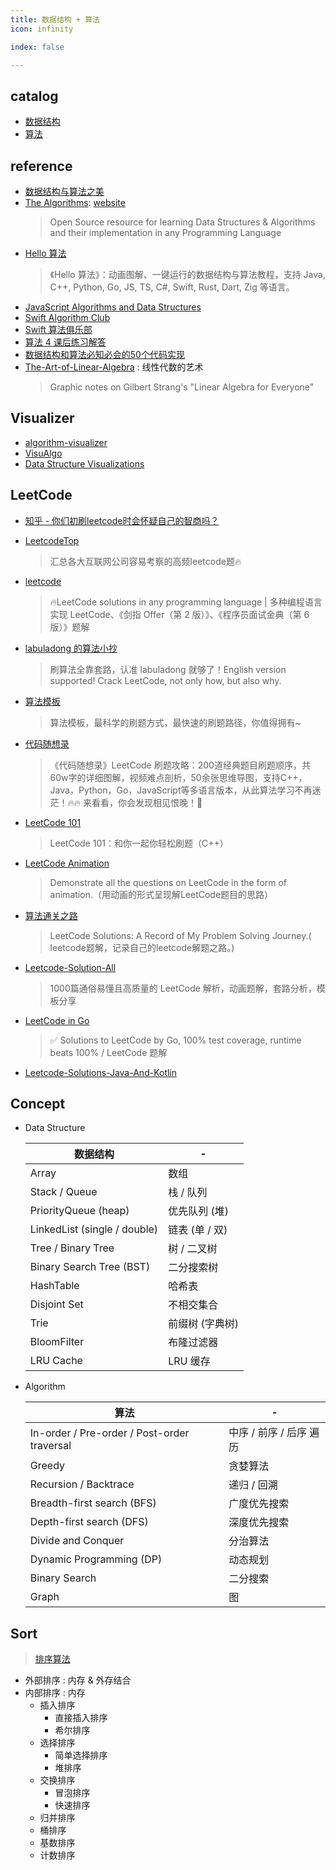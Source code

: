 ```yaml
---
title: 数据结构 + 算法
icon: infinity

index: false

---
```


<!-- more -->

## catalog

- [数据结构](algorithm/README.md)
- [算法](data-structure/README.md)

## reference

- [数据结构与算法之美](https://time.geekbang.org/column/intro/100017301)
- [The Algorithms](https://github.com/TheAlgorithms): [website](https://the-algorithms.com)
    > Open Source resource for learning Data Structures & Algorithms and their implementation in any Programming Language
- [Hello 算法](https://github.com/krahets/hello-algo)
    > 《Hello 算法》：动画图解、一键运行的数据结构与算法教程，支持 Java, C++, Python, Go, JS, TS, C#, Swift, Rust, Dart, Zig 等语言。
- [JavaScript Algorithms and Data Structures](https://github.com/trekhleb/javascript-algorithms)
- [Swift Algorithm Club](https://github.com/raywenderlich/swift-algorithm-club)
- [Swift 算法俱乐部](https://github.com/KeithMorning/swift-algorithm-club-cn)
- [算法 4 课后练习解答](https://github.com/jimmysuncpt/Algorithms)
- [数据结构和算法必知必会的50个代码实现](https://github.com/wangzheng0822/algo)
- [The-Art-of-Linear-Algebra](https://github.com/kenjihiranabe/The-Art-of-Linear-Algebra) : 线性代数的艺术
    > Graphic notes on Gilbert Strang's "Linear Algebra for Everyone"

## Visualizer

- [algorithm-visualizer](https://github.com/algorithm-visualizer/algorithm-visualizer)
- [VisuAlgo](http://visualgo.net/) 
- [Data Structure Visualizations](http://www.cs.usfca.edu/~galles/visualization/Algorithms.html)

## LeetCode

- [知乎 - 你们初刷leetcode时会怀疑自己的智商吗？](https://www.zhihu.com/question/388971497)

- [LeetcodeTop](https://github.com/afatcoder/LeetcodeTop)
    > 汇总各大互联网公司容易考察的高频leetcode题🔥
- [leetcode](https://github.com/doocs/leetcode)
    > 🔥LeetCode solutions in any programming language | 多种编程语言实现 LeetCode、《剑指 Offer（第 2 版）》、《程序员面试金典（第 6 版）》题解
- [labuladong 的算法小抄](https://github.com/labuladong/fucking-algorithm)
    > 刷算法全靠套路，认准 labuladong 就够了！English version supported! Crack LeetCode, not only how, but also why.
- [算法模板](https://github.com/greyireland/algorithm-pattern)
    > 算法模板，最科学的刷题方式，最快速的刷题路径，你值得拥有~
- [代码随想录](https://github.com/youngyangyang04/leetcode-master)
    > 《代码随想录》LeetCode 刷题攻略：200道经典题目刷题顺序，共60w字的详细图解，视频难点剖析，50余张思维导图，支持C++，Java，Python，Go，JavaScript等多语言版本，从此算法学习不再迷茫！🔥🔥 来看看，你会发现相见恨晚！🚀
- [LeetCode 101](https://github.com/changgyhub/leetcode_101)
    > LeetCode 101：和你一起你轻松刷题（C++）
- [LeetCode Animation](https://github.com/MisterBooo/LeetCodeAnimation)
    > Demonstrate all the questions on LeetCode in the form of animation.（用动画的形式呈现解LeetCode题目的思路）
- [算法通关之路](https://github.com/azl397985856/leetcode)
    > LeetCode Solutions: A Record of My Problem Solving Journey.( leetcode题解，记录自己的leetcode解题之路。)
- [Leetcode-Solution-All](https://github.com/fuxuemingzhu/Leetcode-Solution-All)
    > 1000篇通俗易懂且高质量的 LeetCode 解析，动画题解，套路分析，模板分享
- [LeetCode in Go](https://github.com/halfrost/LeetCode-Go)
    > ✅ Solutions to LeetCode by Go, 100% test coverage, runtime beats 100% / LeetCode 题解
- [Leetcode-Solutions-Java-And-Kotlin](https://github.com/hi-dhl/Leetcode-Solutions-with-Java-And-Kotlin)
    > 

## Concept

- Data Structure

    | 数据结构 | -
    | -- | --
    | Array                         | 数组
    | Stack / Queue                 | 栈 / 队列
    | PriorityQueue (heap)          | 优先队列 (堆)
    | LinkedList (single / double)  | 链表 (单 / 双)
    | Tree / Binary Tree            | 树 / 二叉树
    | Binary Search Tree (BST)      | 二分搜索树
    | HashTable                     | 哈希表
    | Disjoint Set                  | 不相交集合
    | Trie                          | 前缀树 (字典树)
    | BloomFilter                   | 布隆过滤器
    | LRU Cache                     | LRU 缓存

- Algorithm
    
    | 算法 | -
    | -- | --
    | In-order / Pre-order / Post-order traversal | 中序 / 前序 / 后序 遍历
    | Greedy                                      | 贪婪算法
    | Recursion / Backtrace                       | 递归 / 回溯
    | Breadth-first search (BFS)                  | 广度优先搜索
    | Depth-first search (DFS)                    | 深度优先搜索
    | Divide and Conquer                          | 分治算法
    | Dynamic Programming (DP)                    | 动态规划
    | Binary Search                               | 二分搜索
    | Graph                                       | 图

## Sort
> [排序算法](https://zh.wikipedia.org/wiki/%E6%8E%92%E5%BA%8F%E7%AE%97%E6%B3%95)

- 外部排序 : 内存 & 外存结合
- 内部排序 : 内存
    * 插入排序
        - 直接插入排序
        - 希尔排序
    * 选择排序
        - 简单选择排序
        - 堆排序
    * 交换排序
        - 冒泡排序
        - 快速排序
    * 归并排序
    * 桶排序
    * 基数排序
    * 计数排序